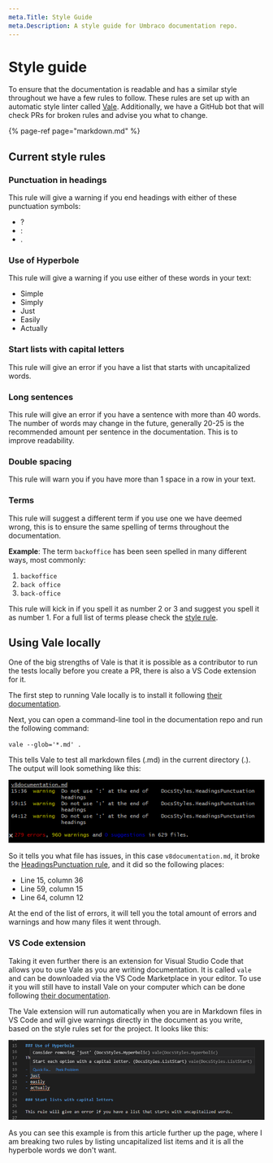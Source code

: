 ```yaml
---
meta.Title: Style Guide
meta.Description: A style guide for Umbraco documentation repo.
---
```


# Style guide

To ensure that the documentation is readable and has a similar style throughout we have a few rules to follow. These rules are set up with an automatic style linter called [Vale](https://errata-ai.github.io/vale/). Additionally, we have a GitHub bot that will check PRs for broken rules and advise you what to change.

{% page-ref page="markdown.md" %}

## Current style rules

### Punctuation in headings

This rule will give a warning if you end headings with either of these punctuation symbols:

* ?
* :
* .

### Use of Hyperbole

This rule will give a warning if you use either of these words in your text:

* Simple
* Simply
* Just
* Easily
* Actually

### Start lists with capital letters

This rule will give an error if you have a list that starts with uncapitalized words.

### Long sentences

This rule will give an error if you have a sentence with more than 40 words. The number of words may change in the future, generally 20-25 is the recommended amount per sentence in the documentation. This is to improve readability.

### Double spacing

This rule will warn you if you have more than 1 space in a row in your text.

### Terms

This rule will suggest a different term if you use one we have deemed wrong, this is to ensure the same spelling of terms throughout the documentation.

**Example**: The term `backoffice` has been seen spelled in many different ways, most commonly:

1. `backoffice`
2. `back office`
3. `back-office`

This rule will kick in if you spell it as number 2 or 3 and suggest you spell it as number 1. For a full list of terms please check the [style rule](https://github.com/umbraco/UmbracoDocs/blob/master/.github/valeStyle/Terms.yml).

## Using Vale locally

One of the big strengths of Vale is that it is possible as a contributor to run the tests locally before you create a PR, there is also a VS Code extension for it.

The first step to running Vale locally is to install it following [their documentation](https://errata-ai.github.io/vale/#installation).

Next, you can open a command-line tool in the documentation repo and run the following command:

`vale --glob='*.md' .`

This tells Vale to test all markdown files \(.md\) in the current directory \(.\). The output will look something like this:

![](../.gitbook/assets/vale-output.png)

So it tells you what file has issues, in this case `v8documentation.md`, it broke the [HeadingsPunctuation rule](style-guide.md#punctuation-in-headings), and it did so the following places:

* Line 15, column 36
* Line 59, column 15
* Line 64, column 12

At the end of the list of errors, it will tell you the total amount of errors and warnings and how many files it went through.

### VS Code extension

Taking it even further there is an extension for Visual Studio Code that allows you to use Vale as you are writing documentation. It is called `vale` and can be downloaded via the VS Code Marketplace in your editor. To use it you will still have to install Vale on your computer which can be done following [their documentation](https://errata-ai.github.io/vale/#installation).

The Vale extension will run automatically when you are in Markdown files in VS Code and will give warnings directly in the document as you write, based on the style rules set for the project. It looks like this:

![](../.gitbook/assets/extension.png)

As you can see this example is from this article further up the page, where I am breaking two rules by listing uncapitalized list items and it is all the hyperbole words we don't want.

